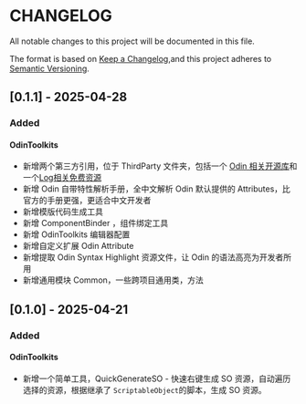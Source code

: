 # CHANGELOG

All notable changes to this project will be documented in this file.

The format is based on [Keep a Changelog](https://keepachangelog.com/en/1.1.0/),and this project adheres to [Semantic Versioning](https://semver.org/spec/v2.0.0.html).

## [0.1.1] - 2025-04-28

### Added

#### OdinToolkits

- 新增两个第三方引用，位于 ThirdParty 文件夹，包括一个 [Odin 相关开源库](https://github.com/Schwapo/Odin-Resolved-Parameters-Overview)和一个[Log相关免费资源](https://rubickanov.itch.io/)
- 新增 Odin 自带特性解析手册，全中文解析 Odin 默认提供的 Attributes，比官方的手册更强，更适合中文开发者
- 新增模版代码生成工具
- 新增 ComponentBinder ，组件绑定工具
- 新增 OdinToolkits 编辑器配置
- 新增自定义扩展 Odin Attribute
- 新增提取 Odin Syntax Highlight 资源文件，让 Odin 的语法高亮为开发者所用
- 新增通用模块 Common，一些跨项目通用类，方法

## [0.1.0] - 2025-04-21

### Added

#### OdinToolkits

- 新增一个简单工具，QuickGenerateSO - 快速右键生成 SO 资源，自动遍历选择的资源，根据继承了 `ScriptableObject`的脚本，生成 SO 资源。

